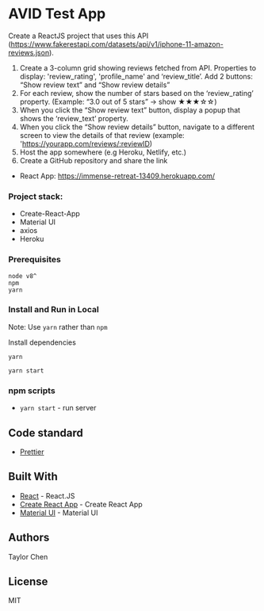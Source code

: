 # AVID Test App

Create a ReactJS project that uses this API (https://www.fakerestapi.com/datasets/api/v1/iphone-11-amazon-reviews.json).

1. Create a 3-column grid showing reviews fetched from API. Properties to display: 'review_rating', 'profile_name' and ‘review_title’. Add 2 buttons: “Show review text” and “Show review details”
2. For each review, show the number of stars based on the ‘review_rating’ property. (Example: “3.0 out of 5 stars” -> show ★★★☆☆)
3. When you click the “Show review text” button, display a popup that shows the ‘review_text’ property.
4. When you click the “Show review details” button, navigate to a different screen to view the details of that review (example: 'https://yourapp.com/reviews/:reviewID)
5. Host the app somewhere (e.g Heroku, Netlify, etc.)
6. Create a GitHub repository and share the link

- React App: https://immense-retreat-13409.herokuapp.com/
### Project stack:

- Create-React-App
- Material UI
- axios
- Heroku

### Prerequisites

```
node v8^
npm
yarn
```

### Install and Run in Local

Note: Use `yarn` rather than `npm`

Install dependencies

```
yarn 
```

```
yarn start
```

### npm scripts

- `yarn start` - run server 

## Code standard

- [Prettier](https://prettier.io/)

## Built With

- [React](https://reactjs.org) - React.JS
- [Create React App](https://reactjs.org/docs/create-a-new-react-app.html) - Create React App
- [Material UI](https://material-ui.com/) - Material UI

## Authors
Taylor Chen

## License

MIT
